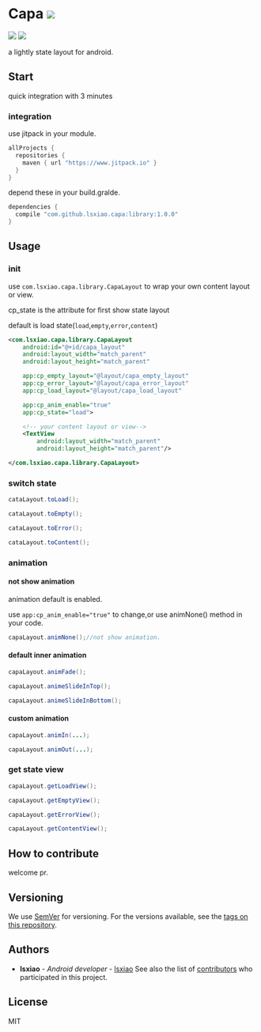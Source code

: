# Capa [![](https://jitpack.io/v/lsxiao/capa.svg)](https://jitpack.io/#lsxiao/capa)
<a href="http://www.methodscount.com/?lib=com.github.lsxiao.capa%3Acapa%3A0.1.2"><img src="https://img.shields.io/badge/Methods count-core: 93 | deps: 5492-e91e63.svg"/></a>
<a href="http://www.methodscount.com/?lib=com.github.lsxiao.capa%3Acapa%3A0.1.2"><img src="https://img.shields.io/badge/Size-13 KB-e91e63.svg"/></a>

a lightly state layout for android.

## Start

quick integration with 3 minutes

### integration

use jitpack in your module.
```groovy
allProjects {
  repositories {
    maven { url "https://www.jitpack.io" }
  }
}
```

depend these in your build.gralde.

```groovy
dependencies {
  compile "com.github.lsxiao.capa:library:1.0.0"
}
```

## Usage

### init

 use `com.lsxiao.capa.library.CapaLayout` to wrap your own content layout or view.

 cp_state is the attribute for first show state layout

 default is load state(`load`,`empty`,`error`,`content`)
```xml
<com.lsxiao.capa.library.CapaLayout
    android:id="@+id/capa_layout"
    android:layout_width="match_parent"
    android:layout_height="match_parent"

    app:cp_empty_layout="@layout/capa_empty_layout"
    app:cp_error_layout="@layout/capa_error_layout"
    app:cp_load_layout="@layout/capa_load_layout"

    app:cp_anim_enable="true"
    app:cp_state="load">

    <!-- your content layout or view-->
    <TextView
        android:layout_width="match_parent"
        android:layout_height="match_parent"/>

</com.lsxiao.capa.library.CapaLayout>
```

### switch state
```java
cataLayout.toLoad();

cataLayout.toEmpty();

cataLayout.toError();

cataLayout.toContent();
```

### animation
#### not show animation
animation default is enabled.

use `app:cp_anim_enable="true"` to change,or use animNone() method in your code.

```java
capaLayout.animNone();//not show animation.
```

#### default inner animation
```java
capaLayout.animFade();

capaLayout.animeSlideInTop();

capaLayout.animeSlideInBottom();
```

#### custom animation
```java
capaLayout.animIn(...);

capaLayout.animOut(...);
```

### get state view
```java
capaLayout.getLoadView();

capaLayout.getEmptyView();

capaLayout.getErrorView();

capaLayout.getContentView();
```

## How to contribute

welcome pr.

## Versioning
We use [SemVer](http://semver.org/) for versioning. For the versions available, see the [tags on this repository](https://github.com/lsxiao/capa/tags).

## Authors

* **lsxiao** - *Android developer* - [lsxiao](https://github.com/lsxiao)
See also the list of [contributors](https://github.com/lsxiao/capa/contributors) who participated in this project.

## License

MIT